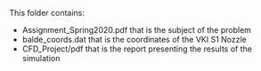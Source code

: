 This folder contains:
  - Assignment_Spring2020.pdf that is the subject of the problem
  - balde_coords.dat that is the coordinates of the VKI S1 Nozzle
  - CFD_Project/pdf that is the report presenting the results of the simulation

